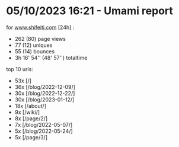 # 05/10/2023 16:21 - Umami report
for www.shifeiti.com [24h] :

 - 262 (80) page views
 - 77 (12) uniques
 - 55 (14) bounces
 - 3h 16' 54'' (48' 57'') totaltime


top 10 urls:
 - 53x [/]
 - 36x [/blog/2022-12-09/]
 - 30x [/blog/2022-12-22/]
 - 30x [/blog/2023-01-12/]
 - 18x [/about/]
 - 9x [/wiki/]
 - 8x [/page/2/]
 - 7x [/blog/2022-05-07/]
 - 5x [/blog/2022-05-24/]
 - 5x [/page/3/]



